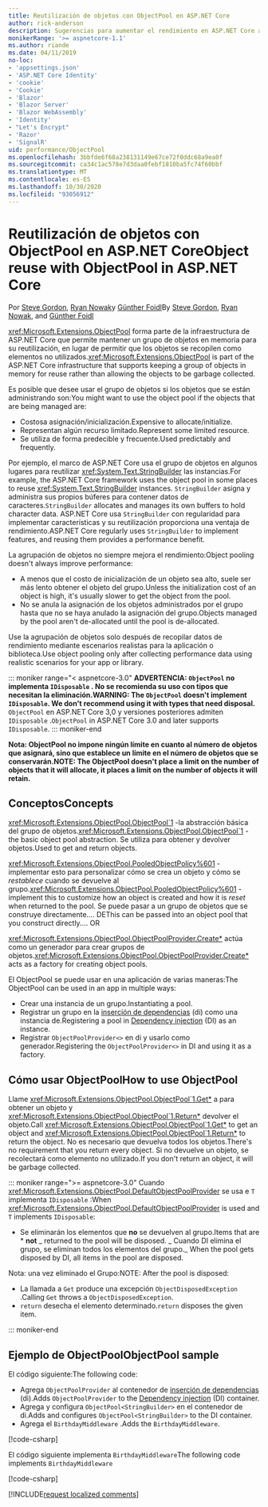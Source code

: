 ```yaml
---
title: Reutilización de objetos con ObjectPool en ASP.NET Core
author: rick-anderson
description: Sugerencias para aumentar el rendimiento en ASP.NET Core aplicaciones mediante ObjectPool.
monikerRange: '>= aspnetcore-1.1'
ms.author: riande
ms.date: 04/11/2019
no-loc:
- 'appsettings.json'
- 'ASP.NET Core Identity'
- 'cookie'
- 'Cookie'
- 'Blazor'
- 'Blazor Server'
- 'Blazor WebAssembly'
- 'Identity'
- "Let's Encrypt"
- 'Razor'
- 'SignalR'
uid: performance/ObjectPool
ms.openlocfilehash: 3bbfde6f68a238131149e67ce72f0ddc68a9ea0f
ms.sourcegitcommit: ca34c1ac578e7d3daa0febf1810ba5fc74f60bbf
ms.translationtype: MT
ms.contentlocale: es-ES
ms.lasthandoff: 10/30/2020
ms.locfileid: "93056912"
---
```

# <a name="object-reuse-with-objectpool-in-aspnet-core"></a><span data-ttu-id="75c3c-103">Reutilización de objetos con ObjectPool en ASP.NET Core</span><span class="sxs-lookup"><span data-stu-id="75c3c-103">Object reuse with ObjectPool in ASP.NET Core</span></span>

<span data-ttu-id="75c3c-104">Por [Steve Gordon](https://twitter.com/stevejgordon), [Ryan Nowak](https://github.com/rynowak)y [Günther Foidl](https://github.com/gfoidl)</span><span class="sxs-lookup"><span data-stu-id="75c3c-104">By [Steve Gordon](https://twitter.com/stevejgordon), [Ryan Nowak](https://github.com/rynowak), and [Günther Foidl](https://github.com/gfoidl)</span></span>

<span data-ttu-id="75c3c-105"><xref:Microsoft.Extensions.ObjectPool> forma parte de la infraestructura de ASP.NET Core que permite mantener un grupo de objetos en memoria para su reutilización, en lugar de permitir que los objetos se recopilen como elementos no utilizados.</span><span class="sxs-lookup"><span data-stu-id="75c3c-105"><xref:Microsoft.Extensions.ObjectPool> is part of the ASP.NET Core infrastructure that supports keeping a group of objects in memory for reuse rather than allowing the objects to be garbage collected.</span></span>

<span data-ttu-id="75c3c-106">Es posible que desee usar el grupo de objetos si los objetos que se están administrando son:</span><span class="sxs-lookup"><span data-stu-id="75c3c-106">You might want to use the object pool if the objects that are being managed are:</span></span>

- <span data-ttu-id="75c3c-107">Costosa asignación/inicialización.</span><span class="sxs-lookup"><span data-stu-id="75c3c-107">Expensive to allocate/initialize.</span></span>
- <span data-ttu-id="75c3c-108">Representan algún recurso limitado.</span><span class="sxs-lookup"><span data-stu-id="75c3c-108">Represent some limited resource.</span></span>
- <span data-ttu-id="75c3c-109">Se utiliza de forma predecible y frecuente.</span><span class="sxs-lookup"><span data-stu-id="75c3c-109">Used predictably and frequently.</span></span>

<span data-ttu-id="75c3c-110">Por ejemplo, el marco de ASP.NET Core usa el grupo de objetos en algunos lugares para reutilizar <xref:System.Text.StringBuilder> las instancias.</span><span class="sxs-lookup"><span data-stu-id="75c3c-110">For example, the ASP.NET Core framework uses the object pool in some places to reuse <xref:System.Text.StringBuilder> instances.</span></span> <span data-ttu-id="75c3c-111">`StringBuilder` asigna y administra sus propios búferes para contener datos de caracteres.</span><span class="sxs-lookup"><span data-stu-id="75c3c-111">`StringBuilder` allocates and manages its own buffers to hold character data.</span></span> <span data-ttu-id="75c3c-112">ASP.NET Core usa `StringBuilder` con regularidad para implementar características y su reutilización proporciona una ventaja de rendimiento.</span><span class="sxs-lookup"><span data-stu-id="75c3c-112">ASP.NET Core regularly uses `StringBuilder` to implement features, and reusing them provides a performance benefit.</span></span>

<span data-ttu-id="75c3c-113">La agrupación de objetos no siempre mejora el rendimiento:</span><span class="sxs-lookup"><span data-stu-id="75c3c-113">Object pooling doesn't always improve performance:</span></span>

- <span data-ttu-id="75c3c-114">A menos que el costo de inicialización de un objeto sea alto, suele ser más lento obtener el objeto del grupo.</span><span class="sxs-lookup"><span data-stu-id="75c3c-114">Unless the initialization cost of an object is high, it's usually slower to get the object from the pool.</span></span>
- <span data-ttu-id="75c3c-115">No se anula la asignación de los objetos administrados por el grupo hasta que no se haya anulado la asignación del grupo.</span><span class="sxs-lookup"><span data-stu-id="75c3c-115">Objects managed by the pool aren't de-allocated until the pool is de-allocated.</span></span>

<span data-ttu-id="75c3c-116">Use la agrupación de objetos solo después de recopilar datos de rendimiento mediante escenarios realistas para la aplicación o biblioteca.</span><span class="sxs-lookup"><span data-stu-id="75c3c-116">Use object pooling only after collecting performance data using realistic scenarios for your app or library.</span></span>

::: moniker range="< aspnetcore-3.0"
<span data-ttu-id="75c3c-117">**ADVERTENCIA: `ObjectPool` no implementa `IDisposable` . No se recomienda su uso con tipos que necesitan la eliminación.**</span><span class="sxs-lookup"><span data-stu-id="75c3c-117">**WARNING: The `ObjectPool` doesn't implement `IDisposable`. We don't recommend using it with types that need disposal.**</span></span> <span data-ttu-id="75c3c-118">`ObjectPool` en ASP.NET Core 3,0 y versiones posteriores admiten `IDisposable` .</span><span class="sxs-lookup"><span data-stu-id="75c3c-118">`ObjectPool` in ASP.NET Core 3.0 and later supports `IDisposable`.</span></span>
::: moniker-end

<span data-ttu-id="75c3c-119">**Nota: ObjectPool no impone ningún límite en cuanto al número de objetos que asignará, sino que establece un límite en el número de objetos que se conservarán.**</span><span class="sxs-lookup"><span data-stu-id="75c3c-119">**NOTE: The ObjectPool doesn't place a limit on the number of objects that it will allocate, it places a limit on the number of objects it will retain.**</span></span>

## <a name="concepts"></a><span data-ttu-id="75c3c-120">Conceptos</span><span class="sxs-lookup"><span data-stu-id="75c3c-120">Concepts</span></span>

<span data-ttu-id="75c3c-121"><xref:Microsoft.Extensions.ObjectPool.ObjectPool`1> -la abstracción básica del grupo de objetos.</span><span class="sxs-lookup"><span data-stu-id="75c3c-121"><xref:Microsoft.Extensions.ObjectPool.ObjectPool`1> - the basic object pool abstraction.</span></span> <span data-ttu-id="75c3c-122">Se utiliza para obtener y devolver objetos.</span><span class="sxs-lookup"><span data-stu-id="75c3c-122">Used to get and return objects.</span></span>

<span data-ttu-id="75c3c-123"><xref:Microsoft.Extensions.ObjectPool.PooledObjectPolicy%601> -implementar esto para personalizar cómo se crea un objeto y cómo se *restablece* cuando se devuelve al grupo.</span><span class="sxs-lookup"><span data-stu-id="75c3c-123"><xref:Microsoft.Extensions.ObjectPool.PooledObjectPolicy%601> - implement this to customize how an object is created and how it is *reset* when returned to the pool.</span></span> <span data-ttu-id="75c3c-124">Se puede pasar a un grupo de objetos que se construye directamente.... DE</span><span class="sxs-lookup"><span data-stu-id="75c3c-124">This can be passed into an object pool that you construct directly.... OR</span></span>

<span data-ttu-id="75c3c-125"><xref:Microsoft.Extensions.ObjectPool.ObjectPoolProvider.Create*> actúa como un generador para crear grupos de objetos.</span><span class="sxs-lookup"><span data-stu-id="75c3c-125"><xref:Microsoft.Extensions.ObjectPool.ObjectPoolProvider.Create*> acts as a factory for creating object pools.</span></span>
<!-- REview, there is no ObjectPoolProvider<T> -->

<span data-ttu-id="75c3c-126">El ObjectPool se puede usar en una aplicación de varias maneras:</span><span class="sxs-lookup"><span data-stu-id="75c3c-126">The ObjectPool can be used in an app in multiple ways:</span></span>

* <span data-ttu-id="75c3c-127">Crear una instancia de un grupo.</span><span class="sxs-lookup"><span data-stu-id="75c3c-127">Instantiating a pool.</span></span>
* <span data-ttu-id="75c3c-128">Registrar un grupo en la [inserción de dependencias](xref:fundamentals/dependency-injection) (di) como una instancia de.</span><span class="sxs-lookup"><span data-stu-id="75c3c-128">Registering a pool in [Dependency injection](xref:fundamentals/dependency-injection) (DI) as an instance.</span></span>
* <span data-ttu-id="75c3c-129">Registrar `ObjectPoolProvider<>` en di y usarlo como generador.</span><span class="sxs-lookup"><span data-stu-id="75c3c-129">Registering the `ObjectPoolProvider<>` in DI and using it as a factory.</span></span>

## <a name="how-to-use-objectpool"></a><span data-ttu-id="75c3c-130">Cómo usar ObjectPool</span><span class="sxs-lookup"><span data-stu-id="75c3c-130">How to use ObjectPool</span></span>

<span data-ttu-id="75c3c-131">Llame <xref:Microsoft.Extensions.ObjectPool.ObjectPool`1.Get*> a para obtener un objeto y <xref:Microsoft.Extensions.ObjectPool.ObjectPool`1.Return*> devolver el objeto.</span><span class="sxs-lookup"><span data-stu-id="75c3c-131">Call <xref:Microsoft.Extensions.ObjectPool.ObjectPool`1.Get*> to get an object and <xref:Microsoft.Extensions.ObjectPool.ObjectPool`1.Return*> to return the object.</span></span>  <span data-ttu-id="75c3c-132">No es necesario que devuelva todos los objetos.</span><span class="sxs-lookup"><span data-stu-id="75c3c-132">There's no requirement that you return every object.</span></span> <span data-ttu-id="75c3c-133">Si no devuelve un objeto, se recolectará como elemento no utilizado.</span><span class="sxs-lookup"><span data-stu-id="75c3c-133">If you don't return an object, it will be garbage collected.</span></span>

::: moniker range=">= aspnetcore-3.0"
<span data-ttu-id="75c3c-134">Cuando <xref:Microsoft.Extensions.ObjectPool.DefaultObjectPoolProvider> se usa e `T` implementa `IDisposable` :</span><span class="sxs-lookup"><span data-stu-id="75c3c-134">When <xref:Microsoft.Extensions.ObjectPool.DefaultObjectPoolProvider> is used and `T` implements `IDisposable`:</span></span>

* <span data-ttu-id="75c3c-135">Se eliminarán los elementos que **no** se devuelven al grupo.</span><span class="sxs-lookup"><span data-stu-id="75c3c-135">Items that are \* **not** _ returned to the pool will be disposed.</span></span>
<span data-ttu-id="75c3c-136">_ Cuando DI elimina el grupo, se eliminan todos los elementos del grupo.</span><span class="sxs-lookup"><span data-stu-id="75c3c-136">_ When the pool gets disposed by DI, all items in the pool are disposed.</span></span>

<span data-ttu-id="75c3c-137">Nota: una vez eliminado el Grupo:</span><span class="sxs-lookup"><span data-stu-id="75c3c-137">NOTE: After the pool is disposed:</span></span>

* <span data-ttu-id="75c3c-138">La llamada a `Get` produce una excepción `ObjectDisposedException` .</span><span class="sxs-lookup"><span data-stu-id="75c3c-138">Calling `Get` throws a `ObjectDisposedException`.</span></span>
* <span data-ttu-id="75c3c-139">`return` desecha el elemento determinado.</span><span class="sxs-lookup"><span data-stu-id="75c3c-139">`return` disposes the given item.</span></span>

::: moniker-end

## <a name="objectpool-sample"></a><span data-ttu-id="75c3c-140">Ejemplo de ObjectPool</span><span class="sxs-lookup"><span data-stu-id="75c3c-140">ObjectPool sample</span></span>

<span data-ttu-id="75c3c-141">El código siguiente:</span><span class="sxs-lookup"><span data-stu-id="75c3c-141">The following code:</span></span>

* <span data-ttu-id="75c3c-142">Agrega `ObjectPoolProvider` al contenedor de [inserción de dependencias](xref:fundamentals/dependency-injection) (di).</span><span class="sxs-lookup"><span data-stu-id="75c3c-142">Adds `ObjectPoolProvider` to the [Dependency injection](xref:fundamentals/dependency-injection) (DI) container.</span></span>
* <span data-ttu-id="75c3c-143">Agrega y configura `ObjectPool<StringBuilder>` en el contenedor de di.</span><span class="sxs-lookup"><span data-stu-id="75c3c-143">Adds and configures `ObjectPool<StringBuilder>` to the DI container.</span></span>
* <span data-ttu-id="75c3c-144">Agrega el `BirthdayMiddleware` .</span><span class="sxs-lookup"><span data-stu-id="75c3c-144">Adds the `BirthdayMiddleware`.</span></span>

[!code-csharp[](ObjectPool/ObjectPoolSample/Startup.cs?name=snippet)]

<span data-ttu-id="75c3c-145">El código siguiente implementa `BirthdayMiddleware`</span><span class="sxs-lookup"><span data-stu-id="75c3c-145">The following code implements `BirthdayMiddleware`</span></span>

[!code-csharp[](ObjectPool/ObjectPoolSample/BirthdayMiddleware.cs?name=snippet)]

[!INCLUDE[request localized comments](~/includes/code-comments-loc.md)]
